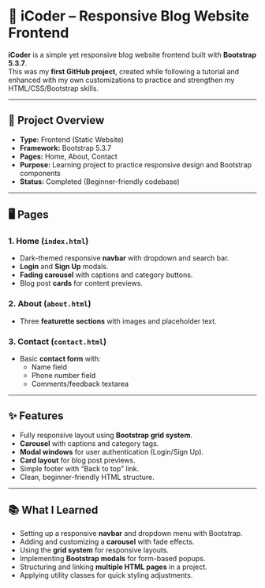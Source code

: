 # 📰 iCoder – Responsive Blog Website Frontend

**iCoder** is a simple yet responsive blog website frontend built with **Bootstrap 5.3.7**.  
This was my **first GitHub project**, created while following a tutorial and enhanced with my own customizations to practice and strengthen my HTML/CSS/Bootstrap skills.

---

## 📜 Project Overview
- **Type:** Frontend (Static Website)
- **Framework:** Bootstrap 5.3.7
- **Pages:** Home, About, Contact
- **Purpose:** Learning project to practice responsive design and Bootstrap components
- **Status:** Completed (Beginner-friendly codebase)

---

## 🖥 Pages
### **1. Home (`index.html`)**
- Dark-themed responsive **navbar** with dropdown and search bar.
- **Login** and **Sign Up** modals.
- **Fading carousel** with captions and category buttons.
- Blog post **cards** for content previews.

### **2. About (`about.html`)**
- Three **featurette sections** with images and placeholder text.

### **3. Contact (`contact.html`)**
- Basic **contact form** with:
  - Name field
  - Phone number field
  - Comments/feedback textarea

---

## ✨ Features
- Fully responsive layout using **Bootstrap grid system**.
- **Carousel** with captions and category tags.
- **Modal windows** for user authentication (Login/Sign Up).
- **Card layout** for blog post previews.
- Simple footer with “Back to top” link.
- Clean, beginner-friendly HTML structure.

---

## 📚 What I Learned
- Setting up a responsive **navbar** and dropdown menu with Bootstrap.
- Adding and customizing a **carousel** with fade effects.
- Using the **grid system** for responsive layouts.
- Implementing **Bootstrap modals** for form-based popups.
- Structuring and linking **multiple HTML pages** in a project.
- Applying utility classes for quick styling adjustments.
